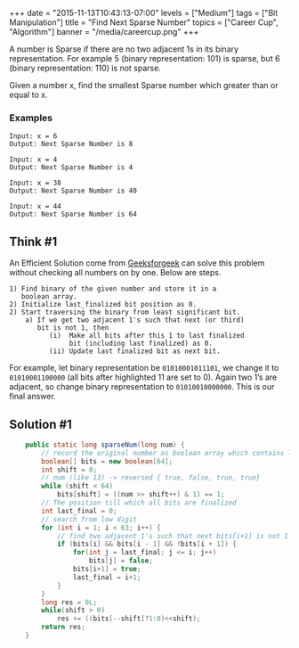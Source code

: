 +++
date = "2015-11-13T10:43:13-07:00"
levels = ["Medium"]
tags = ["Bit Manipulation"]
title = "Find Next Sparse Number"
topics = ["Career Cup", "Algorithm"]
banner = "/media/careercup.png"
+++

A number is Sparse if there are no two adjacent 1s in its binary representation. For example 5 (binary representation: 101) is sparse, but 6 (binary representation: 110) is not sparse.

Given a number x, find the smallest Sparse number which greater than or equal to x.

<!--more-->

### Examples
```
Input: x = 6
Output: Next Sparse Number is 8

Input: x = 4
Output: Next Sparse Number is 4

Input: x = 38
Output: Next Sparse Number is 40

Input: x = 44
Output: Next Sparse Number is 64
```

## Think #1
An Efficient Solution come from [Geeksforgeek](http://www.geeksforgeeks.org/given-a-number-find-next-sparse-number/) can solve this problem without checking all numbers on by one. Below are steps.
```
1) Find binary of the given number and store it in a 
   boolean array.
2) Initialize last_finalized bit position as 0.
2) Start traversing the binary from least significant bit.
    a) If we get two adjacent 1's such that next (or third) 
       bit is not 1, then 
          (i)  Make all bits after this 1 to last finalized
               bit (including last finalized) as 0. 
          (ii) Update last finalized bit as next bit. 
```
For example, let binary representation be `01010001011101`, we change it to `01010001100000` (all bits after highlighted 11 are set to 0). Again two 1’s are adjacent, so change binary representation to `01010010000000`. This is our final answer.

## Solution #1
```java
    public static long sparseNum(long num) {
		// record the original number as boolean array which contains least significant bit (LSB)
		boolean[] bits = new boolean[64];
		int shift = 0;
		// num (like 13) -> reversed { true, false, true, true}
		while (shift < 64)
			bits[shift] = ((num >> shift++) & 1) == 1;
		// The position till which all bits are finalized
		int last_final = 0;
		// search from low digit
		for (int i = 1; i < 63; i++) {
			// find two adjacent 1's such that next bits[i+1] is not 1
			if (bits[i] && bits[i - 1] && !bits[i + 1]) {
				for(int j = last_final; j <= i; j++)
					bits[j] = false;
				bits[i+1] = true;
				last_final = i+1;
			}
		}
		long res = 0L;
		while(shift > 0) 
			res += ((bits[--shift]?1:0)<<shift);
		return res;
	}
```